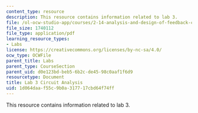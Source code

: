 ```yaml
---
content_type: resource
description: This resource contains information related to lab 3.
file: /ol-ocw-studio-app/courses/2-14-analysis-and-design-of-feedback-control-systems-spring-2014/1d064daaf55c9b0a317717cbd64f74ff_MIT2_14S14_Lab_4-Pncst-Sup.pdf
file_size: 1740112
file_type: application/pdf
learning_resource_types:
- Labs
license: https://creativecommons.org/licenses/by-nc-sa/4.0/
ocw_type: OCWFile
parent_title: Labs
parent_type: CourseSection
parent_uid: d0e123bd-beb5-6b2c-de45-98c0aaf1f6d9
resourcetype: Document
title: Lab 3 Circuit Analysis
uid: 1d064daa-f55c-9b0a-3177-17cbd64f74ff
---
```

This resource contains information related to lab 3.